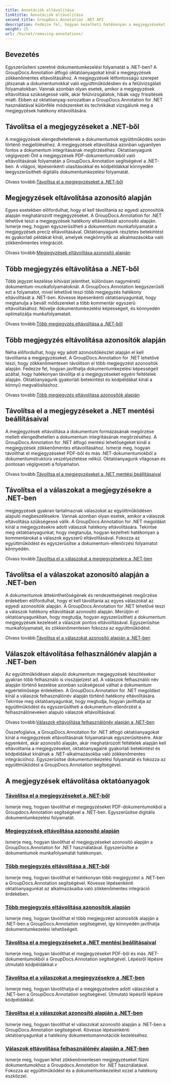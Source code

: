 ```yaml
---
title: Annotációk eltávolítása
linktitle: Annotációk eltávolítása
second_title: GroupDocs.Annotation .NET API
description: Fedezze fel, hogyan kezelheti hatékonyan a megjegyzéseket a .NET-ben a GroupDocs.Annotation oktatóanyagokkal. Egyszerűsítse a dokumentumok munkafolyamatát, és zökkenőmentesen fokozza az együttműködést.
weight: 25
url: /hu/net/removing-annotations/
---
```

## Bevezetés

Egyszerűsíteni szeretné dokumentumkezelési folyamatát a .NET-ben? A GroupDocs.Annotation átfogó oktatóanyagokat kínál a megjegyzések zökkenőmentes eltávolításához. A megjegyzések létfontosságú szerepet játszanak a dokumentumokkal való együttműködésben és a felülvizsgálati folyamatokban. Vannak azonban olyan esetek, amikor a megjegyzések eltávolítása szükségessé válik, akár felülvizsgálatok, hibák vagy frissítések miatt. Ebben az oktatóanyag-sorozatban a GroupDocs.Annotation for .NET használatával különféle módszereket és technikákat vizsgálunk meg a megjegyzések hatékony eltávolítására.

## Távolítsa el a megjegyzéseket a .NET-ből
A megjegyzések elengedhetetlenek a dokumentumok együttműködés során történő megjelöléséhez. A megjegyzések eltávolítása azonban ugyanilyen fontos a dokumentum integritásának megőrzéséhez. Oktatóanyagunk végigvezeti Önt a megjegyzések PDF-dokumentumokból való eltávolításának folyamatán a GroupDocs.Annotation segítségével a .NET-ben. A világos, lépésenkénti utasításokkal és kódpéldákkal könnyedén leegyszerűsítheti digitális dokumentumkezelési folyamatát.

 Olvass tovább:[Távolítsa el a megjegyzéseket a .NET-ből](./remove-annotations/)

## Megjegyzések eltávolítása azonosító alapján
Egyes esetekben előfordulhat, hogy el kell távolítania az egyedi azonosítóik alapján meghatározott megjegyzéseket. A GroupDocs.Annotation for .NET lehetővé teszi a megjegyzések hatékony eltávolítását azonosító alapján. Ismerje meg, hogyan egyszerűsítheti a dokumentum munkafolyamatát a megjegyzések precíz eltávolításával. Oktatóanyagunk részletes betekintést és gyakorlati példákat kínál, amelyek megkönnyítik az alkalmazásokba való zökkenőmentes integrációt.

 Olvass tovább:[Megjegyzések eltávolítása azonosító alapján](./remove-annotations-by-id/)

## Több megjegyzés eltávolítása a .NET-ből
Több jegyzet kezelése kihívást jelenthet, különösen nagyméretű dokumentum-munkafolyamatoknál. A GroupDocs.Annotation leegyszerűsíti ezt a folyamatot, mivel lehetővé teszi több megjegyzés hatékony eltávolítását a .NET-ben. Kövesse lépésenkénti oktatóanyagunkat, hogy megtanulja a bevált módszereket a több kommentár egyszerű eltávolításához. Növelje dokumentumkezelési képességeit, és könnyedén optimalizálja munkafolyamatait.

 Olvass tovább:[Több megjegyzés eltávolítása a .NET-ből](./remove-multiple-annotations/)

## Több megjegyzés eltávolítása azonosítók alapján
Néha előfordulhat, hogy egy adott azonosítókészlet alapján el kell távolítania a megjegyzéseket. A GroupDocs.Annotation for .NET lehetővé teszi, hogy zökkenőmentesen távolítson el több megjegyzést azonosítók alapján. Fedezze fel, hogyan javíthatja dokumentumkezelési képességeit azáltal, hogy hatékonyan távolítja el a megjegyzéseket egyéni feltételek alapján. Oktatóanyagunk gyakorlati betekintést és kódpéldákat kínál a könnyű megvalósításhoz.

 Olvass tovább:[Több megjegyzés eltávolítása azonosítók alapján](./remove-multiple-annotations-by-ids/)

## Távolítsa el a megjegyzéseket a .NET mentési beállításaival
A megjegyzések eltávolítása a dokumentum formázásának megőrzése mellett elengedhetetlen a dokumentum integritásának megőrzéséhez. A GroupDocs.Annotation for .NET átfogó mentési lehetőségeket kínál a megjegyzések zökkenőmentes eltávolításához. Ismerje meg, hogyan távolíthat el megjegyzéseket PDF-ből és más .NET-dokumentumokból a dokumentumstruktúra veszélyeztetése nélkül. Oktatóanyagunk világosan és pontosan végigvezeti a folyamaton.

 Olvass tovább:[Távolítsa el a megjegyzéseket a .NET mentési beállításaival](./remove-annotations-using-save-options/)

## Távolítsa el a válaszokat a megjegyzésekre a .NET-ben
megjegyzések gyakran tartalmaznak válaszokat az együttműködésen alapuló megbeszélésekre. Vannak azonban olyan esetek, amikor a válaszok eltávolítása szükségessé válik. A GroupDocs.Annotation for .NET megoldást kínál a megjegyzésekre adott válaszok hatékony eltávolítására. Tekintse meg oktatóanyagunkat, hogy megtanulja, hogyan kezelheti hatékonyan a kommentárokat a válaszok egyszerű eltávolításával. Fokozza az együttműködést és egyszerűsítse a dokumentum-ellenőrzési folyamatot könnyedén.

 Olvass tovább:[Távolítsa el a válaszokat a megjegyzésekre a .NET-ben](./remove-replies-to-annotations/)

## Távolítsa el a válaszokat azonosító alapján a .NET-ben
A dokumentumok áttekinthetőségének és rendezettségének megőrzése érdekében előfordulhat, hogy el kell távolítania az egyes válaszokat az egyedi azonosítóik alapján. A GroupDocs.Annotation for .NET lehetővé teszi a válaszok hatékony eltávolítását azonosító alapján. Merüljön el oktatóanyagunkban, hogy megtudja, hogyan egyszerűsítheti a dokumentum megjegyzések kezelését a válaszok pontos eltávolításával. Egyszerűsítse munkafolyamatait, és zökkenőmentesen fokozza az együttműködést.

 Olvass tovább:[Távolítsa el a válaszokat azonosító alapján a .NET-ben](./remove-replies-by-id/)

## Válaszok eltávolítása felhasználónév alapján a .NET-ben
Az együttműködésen alapuló dokumentum megjegyzések készítésekor gyakran több felhasználó is visszajelzést ad. A válaszok felhasználói név alapján történő kezelése azonban szükségessé válhat a dokumentum egyértelműsége érdekében. A GroupDocs.Annotation for .NET megoldást kínál a válaszok felhasználónév alapján történő hatékony eltávolítására. Tekintse meg oktatóanyagunkat, hogy megtudja, hogyan javíthatja az együttműködést és egyszerűsítheti a dokumentum-ellenőrzést a felhasználóneveken alapuló válaszok eltávolításával.

 Olvass tovább:[Válaszok eltávolítása felhasználónév alapján a .NET-ben](./remove-replies-by-username/)

Összefoglalva, a GroupDocs.Annotation for .NET átfogó oktatóanyagokat kínál a megjegyzések eltávolításának folyamatának egyszerűsítésére. Akár egyenként, akár azonosító alapján, akár meghatározott feltételek alapján kell eltávolítania a megjegyzéseket, oktatóanyagaink gyakorlati betekintést és kódpéldákat kínálnak a .NET-alkalmazásokba való zökkenőmentes integrációhoz. Egyszerűsítse dokumentumkezelési folyamatát és fokozza az együttműködést a GroupDocs.Annotation segítségével.
## A megjegyzések eltávolítása oktatóanyagok
### [Távolítsa el a megjegyzéseket a .NET-ből](./remove-annotations/)
Ismerje meg, hogyan távolíthat el megjegyzéseket PDF-dokumentumokból a Groupdocs.Annotation segítségével a .NET-ben. Egyszerűsítse digitális dokumentumkezelési folyamatát.
### [Megjegyzések eltávolítása azonosító alapján](./remove-annotations-by-id/)
Ismerje meg, hogyan távolíthat el megjegyzéseket azonosító alapján a GroupDocs.Annotation for .NET használatával. Egyszerűsítse a dokumentumok munkafolyamatát hatékonyan.
### [Több megjegyzés eltávolítása a .NET-ből](./remove-multiple-annotations/)
Ismerje meg, hogyan távolíthat el hatékonyan több megjegyzést a .NET-ben a GroupDocs.Annotation segítségével. Kövesse lépésenkénti oktatóanyagunkat az alkalmazásaiba való zökkenőmentes integráció érdekében.
### [Több megjegyzés eltávolítása azonosítók alapján](./remove-multiple-annotations-by-ids/)
Ismerje meg, hogyan távolíthat el több megjegyzést azonosítók alapján a .NET-ben a GroupDocs.Annotation segítségével, így könnyedén javíthatja dokumentumkezelési lehetőségeit.
### [Távolítsa el a megjegyzéseket a .NET mentési beállításaival](./remove-annotations-using-save-options/)
Ismerje meg, hogyan távolíthat el megjegyzéseket PDF-ből és más .NET-dokumentumokból a GroupDocs.Annotation segítségével. Lépésről lépésre útmutató kódpéldákkal.v
### [Távolítsa el a válaszokat a megjegyzésekre a .NET-ben](./remove-replies-to-annotations/)
Ismerje meg, hogyan távolíthatja el a megjegyzésekre adott válaszokat a .NET-ben a GroupDocs.Annotation segítségével. Útmutató lépésről lépésre kódpéldákkal.
### [Távolítsa el a válaszokat azonosító alapján a .NET-ben](./remove-replies-by-id/)
Ismerje meg, hogyan távolíthat el válaszokat azonosító alapján a .NET-ben a GroupDocs.Annotation segítségével. Kövesse lépésenkénti oktatóanyagunkat a hatékony dokumentumannotációk kezeléséhez.
### [Válaszok eltávolítása felhasználónév alapján a .NET-ben](./remove-replies-by-username/)
Ismerje meg, hogyan lehet zökkenőmentesen megjegyzéseket fűzni dokumentumokhoz a Groupdocs.Annotation for .NET használatával. Fokozza az együttműködést és a dokumentumkezelést ezzel a hatékony eszközzel.